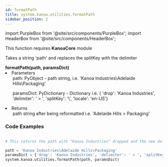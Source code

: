 ```yaml
---
id: formatPath
title: system.kanoa.utilities.formatPath
sidebar_position: 2
---
```

import PurpleBox from '@site/src/components/PurpleBox';
import HeaderBox from '@site/src/components/HeaderBox';

<PurpleBox>This function requires <b>KanoaCore</b> module</PurpleBox>

<HeaderBox header="Description">Takes a string 'path' and replaces the splitKey with the delimiter</HeaderBox>

<HeaderBox header="Syntax">
    <b>formatPath(path, paramsDict)</b>
    <li> Parameters <br />
        <ul> path: PyObject - path string, i.e. 'Kanoa Industries\Adelaide Hills\Packaging' </ul>
        <ul> paramsDict: PyDictionary - Dictionary i.e. &#123; 'drop': 'Kanoa Industries', 'delimiter': ' > ', 'splitKey': '\', 'locale': 'en-US'} </ul>
    </li>
    <li> Returns <br />
        <ul> path string after being reformatted i.e. 'Adelaide Hills > Packaging' </ul>
    </li>
</HeaderBox>

### Code Examples

```py

# This returns the path with "Kanoa Industries" dropped and the new delimeter

path = 'Kanoa Industries\Adelaide Hills\Packaging'
paramsDict = {'drop': 'Kanoa Industries', 'delimiter': ' > ', 'splitKey' : '\\' }
system.kanoa.utilities.formatPath(path, paramsDict)


```